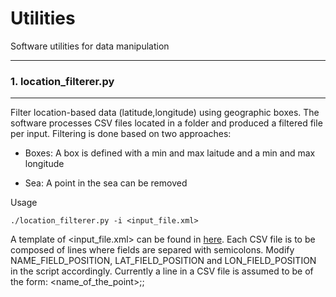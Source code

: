 # Utilities

Software utilities for data manipulation

----
### 1. location_filterer.py
----

Filter location-based data (latitude,longitude) using geographic boxes. The software processes CSV files located in a folder and produced a filtered file per input. Filtering is done based on two approaches: 

 * Boxes: A box is defined with a min and max laitude and a min and max longitude

 * Sea: A point in the sea can be removed
 
Usage 

```
./location_filterer.py -i <input_file.xml>
```
A template of <input_file.xml> can be found in [here](https://github.com/leonardocfor/utilities/blob/master/general/templates/location_filterer.xml). Each CSV file is to be composed of lines where fields are separed with semicolons. Modify NAME_FIELD_POSITION, LAT_FIELD_POSITION and LON_FIELD_POSITION in the script accordingly. Currently a line in a CSV file is assumed to be of the form: <name_of_the_point>;<latitude>;<longitude>
